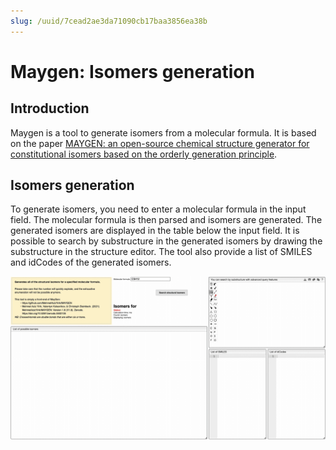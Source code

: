 ```yaml
---
slug: /uuid/7cead2ae3da71090cb17baa3856ea38b
---
```


# Maygen: Isomers generation

## Introduction

Maygen is a tool to generate isomers from a molecular formula. It is based on the paper [MAYGEN: an open-source chemical structure generator for constitutional isomers based on the orderly generation principle](https://doi.org/10.1186/s13321-021-00529-9).

## Isomers generation

To generate isomers, you need to enter a molecular formula in the input field. The molecular formula is then parsed and isomers are generated.
The generated isomers are displayed in the table below the input field. It is possible to search by substructure in the generated isomers by drawing the substructure in the structure editor. The tool also provide a list of SMILES and idCodes of the generated isomers.

![Maygen](maygen.gif)